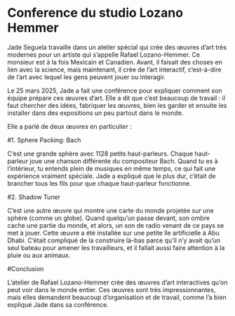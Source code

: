 # Conference du studio Lozano Hemmer
Jade Seguela travaille dans un atelier spécial qui crée des œuvres d’art très modernes pour un artiste qui s’appelle Rafael Lozano-Hemmer. Ce monsieur est à la fois Mexicain et Canadien. Avant, il faisait des choses en lien avec la science, mais maintenant, il crée de l’art interactif, c’est-à-dire de l’art avec lequel les gens peuvent jouer ou interagir.

Le 25 mars 2025, Jade a fait une conférence pour expliquer comment son équipe prépare ces œuvres d’art. Elle a dit que c’est beaucoup de travail : il faut chercher des idées, fabriquer les œuvres, bien les garder et ensuite les installer dans des expositions un peu partout dans le monde.

Elle a parlé de deux œuvres en particulier :

#1. Sphere Packing: Bach

C’est une grande sphère avec 1128 petits haut-parleurs. Chaque haut-parleur joue une chanson différente du compositeur Bach. Quand tu es à l’intérieur, tu entends plein de musiques en même temps, ce qui fait une expérience vraiment spéciale. Jade a expliqué que le plus dur, c’était de brancher tous les fils pour que chaque haut-parleur fonctionne.

#2. Shadow Tuner

C’est une autre œuvre qui montre une carte du monde projetée sur une sphère (comme un globe). Quand quelqu’un passe devant, son ombre cache une partie du monde, et alors, un son de radio venant de ce pays se met à jouer. Cette œuvre a été installée sur une petite île artificielle à Abu Dhabi. C’était compliqué de la construire là-bas parce qu’il n’y avait qu’un seul bateau pour amener les travailleurs, et il fallait aussi faire attention à la pluie ou aux animaux.

#Conclusion

L’atelier de Rafael Lozano-Hemmer crée des œuvres d’art interactives qu’on peut voir dans le monde entier. Ces œuvres sont très impressionnantes, mais elles demandent beaucoup d’organisation et de travail, comme l’a bien expliqué Jade dans sa conférence.
